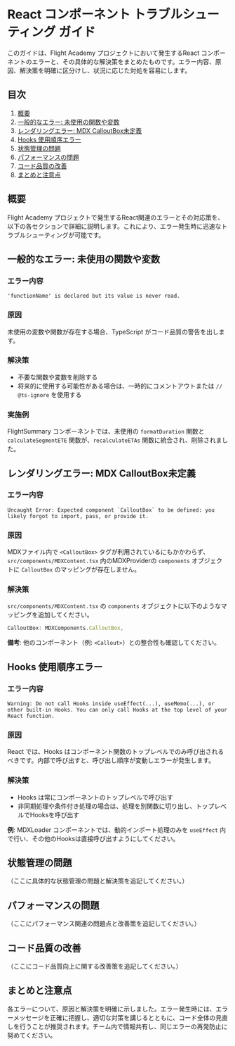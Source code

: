 ﻿# React コンポーネント トラブルシューティング ガイド

このガイドは、Flight Academy プロジェクトにおいて発生するReact コンポーネントのエラーと、その具体的な解決策をまとめたものです。エラー内容、原因、解決策を明確に区分けし、状況に応じた対処を容易にします。

## 目次

1. [概要](#概要)
2. [一般的なエラー: 未使用の関数や変数](#一般的なエラー-未使用の関数や変数)
3. [レンダリングエラー: MDX CalloutBox未定義](#レンダリングエラー-mdx-calloutbox未定義)
4. [Hooks 使用順序エラー](#hooks-使用順序エラー)
5. [状態管理の問題](#状態管理の問題)
6. [パフォーマンスの問題](#パフォーマンスの問題)
7. [コード品質の改善](#コード品質の改善)
8. [まとめと注意点](#まとめと注意点)

## 概要

Flight Academy プロジェクトで発生するReact関連のエラーとその対応策を、以下の各セクションで詳細に説明します。これにより、エラー発生時に迅速なトラブルシューティングが可能です。

## 一般的なエラー: 未使用の関数や変数

### エラー内容

```
'functionName' is declared but its value is never read.
```

### 原因

未使用の変数や関数が存在する場合、TypeScript がコード品質の警告を出します。

### 解決策

- 不要な関数や変数を削除する
- 将来的に使用する可能性がある場合は、一時的にコメントアウトまたは `// @ts-ignore` を使用する

### 実施例

FlightSummary コンポーネントでは、未使用の `formatDuration` 関数と `calculateSegmentETE` 関数が、`recalculateETAs` 関数に統合され、削除されました。

## レンダリングエラー: MDX CalloutBox未定義

### エラー内容

```
Uncaught Error: Expected component `CalloutBox` to be defined: you likely forgot to import, pass, or provide it.
```

### 原因

MDXファイル内で `<CalloutBox>` タグが利用されているにもかかわらず、`src/components/MDXContent.tsx` 内のMDXProviderの `components` オブジェクトに `CalloutBox` のマッピングが存在しません。

### 解決策

`src/components/MDXContent.tsx` の `components` オブジェクトに以下のようなマッピングを追加してください。

```jsx
CalloutBox: MDXComponents.CalloutBox,
```

**備考**: 他のコンポーネント（例: `<Callout>`）との整合性も確認してください。

## Hooks 使用順序エラー

### エラー内容

```
Warning: Do not call Hooks inside useEffect(...), useMemo(...), or other built-in Hooks. You can only call Hooks at the top level of your React function.
```

### 原因

React では、Hooks はコンポーネント関数のトップレベルでのみ呼び出されるべきです。内部で呼び出すと、呼び出し順序が変動しエラーが発生します。

### 解決策

- Hooks は常にコンポーネントのトップレベルで呼び出す
- 非同期処理や条件付き処理の場合は、処理を別関数に切り出し、トップレベルでHooksを呼び出す

**例**: MDXLoader コンポーネントでは、動的インポート処理のみを `useEffect` 内で行い、その他のHooksは直接呼び出すようにしてください。

## 状態管理の問題

（ここに具体的な状態管理の問題と解決策を追記してください。）

## パフォーマンスの問題

（ここにパフォーマンス関連の問題点と改善策を追記してください。）

## コード品質の改善

（ここにコード品質向上に関する改善策を追記してください。）

## まとめと注意点

各エラーについて、原因と解決策を明確に示しました。エラー発生時には、エラーメッセージを正確に把握し、適切な対策を講じるとともに、コード全体の見直しを行うことが推奨されます。チーム内で情報共有し、同じエラーの再発防止に努めてください。

